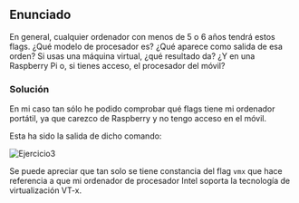 ## Enunciado
En general, cualquier ordenador con menos de 5 o 6 años tendrá estos flags. ¿Qué modelo de procesador es? ¿Qué aparece como salida de esa orden? Si usas una máquina virtual, ¿qué resultado da? ¿Y en una Raspberry Pi o, si tienes acceso, el procesador del móvil?

### Solución

En mi caso tan sólo he podido comprobar qué flags tiene mi ordenador portátil, ya que carezco de Raspberry y no tengo acceso en el móvil.

Esta ha sido la salida de dicho comando:

![Ejercicio3](https://github.com/alberturria/Hospital/tree/master/docs/assets/img/ejercicio3.png)

Se puede apreciar que tan solo se tiene constancia del flag `vmx` que hace referencia a que mi ordenador de procesador Intel soporta la tecnología de virtualización VT-x.

